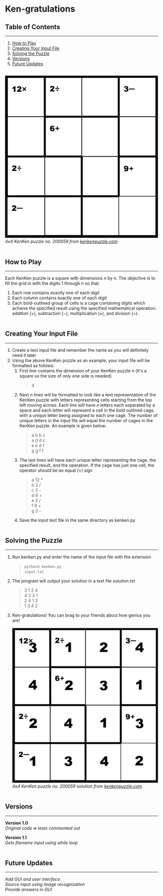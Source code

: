 # Ken-gratulations

## Table of Contents  

---

1. [How to Play](#how-to)
2. [Creating Your Input File](#create-input)
3. [Solving the Puzzle](#solve-puzzle)
4. [Versions](#versions)
5. [Future Updates](#future)
<br><br>

![4x4 KenKen puzzle no. 200059 from kenkenpuzzle.com](/images/input.jpg)
*4x4 KenKen puzzle no. 200059 from [kenkenpuzzle.com](https://www.kenkenpuzzle.com/)*
<br><br>

## How to Play <a name='how-to'>  

---

Each KenKen puzzle is a square with dimensions *n* by *n*. The objective is to fill the grid in with the digits 1 through *n* so that:

1. Each row contains exactly one of each digit
2. Each column contains exactly one of each digit
3. Each bold-outlined group of cells is a cage containing digits which achieve the specified result using the specified mathematical operation: addition (+), subtraction (−), multiplication (×), and division (÷).
<br><br>

## Creating Your Input File <a name='create-input'>  

---

1. Create a text input file and remember the name as you will definitely need it later
2. Using the above KenKen puzzle as an example, your input file will be formatted as follows:
   1. First line contains the dimension of your KenKen puzzle *n* (it's a square so the size of only one side is needed)  
        > 4  
   2. Next *n* lines will be formatted to look like a text representation of the KenKen puzzle with letters representing cells starting from the top left moving across. Each line will have *n* letters each separated by a space and each letter will represent a cell in the bold outlined cage, with a unique letter being assigned to each one cage. The number of unique letters in the input file will equal the number of cages in the KenKen puzzle. An example is given below:
        > a b b c  
        > a d d c  
        > e e d f  
        > g g f f  
    3. The last lines will have each unique letter representing the cage, the specified result, and the operation. If the cage has just one cell, the operator should be an equal (=) sign
        > a 12 *  
        > b 2 /  
        > c 3 -  
        > d 6 +  
        > e 2 /  
        > f 9 +  
        > g 2 -  
    4. Save the input text file in the same directory as kenken.py
<br><br>

## Solving the Puzzle <a name="solve-puzzle">  

---

1. Run kenken.py and enter the name of the input file with the extension
   > `python3 kenken.py`  
   > `input.txt`  
2. The program will output your solution in a text file *solution.txt*
    > 3  1  2  4  
    > 4  2  3  1  
    > 2  4  1  3  
    > 1  3  4  2  
3. Ken-gratulations! You can brag to your friends about how genius you are!
<br><br>
![4x4 KenKen puzzle no. 200059 from kenkenpuzzle.com](/images/output.jpg)
*4x4 KenKen puzzle no. 200059 solution from [kenkenpuzzle.com](https://www.kenkenpuzzle.com/)*
<br><br>

## Versions <a name="versions">  

---

**Version 1.0**  
*Original code w tests commented out*

**Version 1.1**  
*Gets filename input using while loop*
<br><br>

## Future Updates <a name="future">

---

*Add GUI and user interface*  
*Source input using image recognization*  
*Provide answers in GUI*
